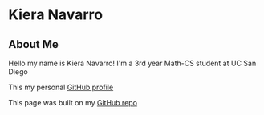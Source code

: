 # Kiera Navarro

## About Me

Hello my name is Kiera Navarro! I'm a 3rd year Math-CS student at UC San Diego

This my personal [GitHub profile](https://github.com/kieraliz)

This page was built on my [GitHub repo](https://github.com/kieraliz/cse110)
